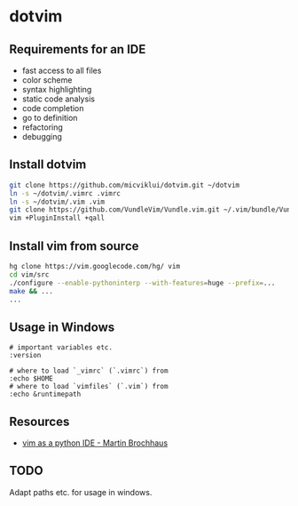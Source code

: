 dotvim
======

Requirements for an IDE
-----------------------

* fast access to all files
* color scheme
* syntax highlighting
* static code analysis
* code completion
* go to definition
* refactoring
* debugging

Install dotvim
--------------
```bash
git clone https://github.com/micviklui/dotvim.git ~/dotvim
ln -s ~/dotvim/.vimrc .vimrc
ln -s ~/dotvim/.vim .vim
git clone https://github.com/VundleVim/Vundle.vim.git ~/.vim/bundle/Vundle.vim
vim +PluginInstall +qall
```

Install vim from source
-----------------------
```bash
hg clone https://vim.googlecode.com/hg/ vim
cd vim/src
./configure --enable-pythoninterp --with-features=huge --prefix=...
make && ...
...
```

Usage in Windows
----------------
```
# important variables etc.
:version

# where to load `_vimrc` (`.vimrc`) from
:echo $HOME
# where to load `vimfiles` (`.vim`) from
:echo &runtimepath
```

Resources
---------

* [vim as a python IDE - Martin Brochhaus](https://www.youtube.com/watch?v=YhqsjUUHj6g)


TODO
----

Adapt paths etc. for usage in windows.
